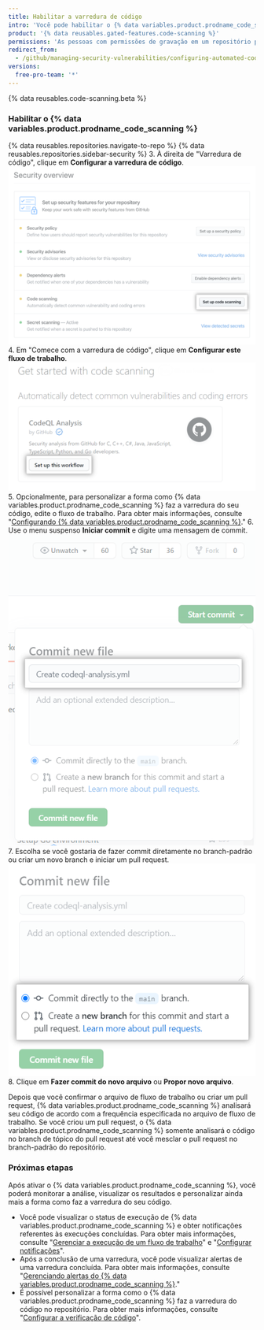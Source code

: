 ```yaml
---
title: Habilitar a varredura de código
intro: 'Você pode habilitar o {% data variables.product.prodname_code_scanning %} para o repositório do seu projeto.'
product: '{% data reusables.gated-features.code-scanning %}'
permissions: 'As pessoas com permissões de gravação em um repositório podem habilitar o {% data variables.product.prodname_code_scanning %} para o repositório.'
redirect_from:
  - /github/managing-security-vulnerabilities/configuring-automated-code-scanning
versions:
  free-pro-team: '*'
---
```


{% data reusables.code-scanning.beta %}

### Habilitar o {% data variables.product.prodname_code_scanning %}

{% data reusables.repositories.navigate-to-repo %}
{% data reusables.repositories.sidebar-security %}
3. À direita de "Varredura de código", clique em **Configurar a varredura de código**. ![Botão de "Configurar a varredura de código" à direita de "Varredura de código" na Visão Geral de Segurança](/assets/images/help/security/overview-set-up-code-scanning.png)
4. Em "Comece com a varredura de código", clique em **Configurar este fluxo de trabalho**. ![Botão "Configurar este fluxo de trabalho" no cabeçalho "Comece com a varredura do código" cabeçalho](/assets/images/help/repository/code-scanning-set-up-this-workflow.png)
5. Opcionalmente, para personalizar a forma como {% data variables.product.prodname_code_scanning %} faz a varredura do seu código, edite o fluxo de trabalho. Para obter mais informações, consulte "[Configurando {% data variables.product.prodname_code_scanning %}](/github/finding-security-vulnerabilities-and-errors-in-your-code/configuring-code-scanning)."
6. Use o menu suspenso **Iniciar commit** e digite uma mensagem de commit. ![Iniciar commit](/assets/images/help/repository/start-commit-commit-new-file.png)
7. Escolha se você gostaria de fazer commit diretamente no branch-padrão ou criar um novo branch e iniciar um pull request. ![Escolher onde fazer commit](/assets/images/help/repository/start-commit-choose-where-to-commit.png)
8. Clique em **Fazer commit do novo arquivo** ou **Propor novo arquivo**.

Depois que você confirmar o arquivo de fluxo de trabalho ou criar um pull request, {% data variables.product.prodname_code_scanning %} analisará seu código de acordo com a frequência especificada no arquivo de fluxo de trabalho. Se você criou um pull request, o {% data variables.product.prodname_code_scanning %} somente analisará o código no branch de tópico do pull request até você mesclar o pull request no branch-padrão do repositório.

### Próximas etapas

Após ativar o {% data variables.product.prodname_code_scanning %}, você poderá monitorar a análise, visualizar os resultados e personalizar ainda mais a forma como faz a varredura do seu código.

- Você pode visualizar o status de execução de {% data variables.product.prodname_code_scanning %} e obter notificações referentes às execuções concluídas. Para obter mais informações, consulte "[Gerenciar a execução de um fluxo de trabalho](/actions/configuring-and-managing-workflows/managing-a-workflow-run)" e "[Configurar notificações](/github/managing-subscriptions-and-notifications-on-github/configuring-notifications#github-actions-notification-options)".
- Após a conclusão de uma varredura, você pode visualizar alertas de uma varredura concluída. Para obter mais informações, consulte "[Gerenciando alertas do {% data variables.product.prodname_code_scanning %}](/github/finding-security-vulnerabilities-and-errors-in-your-code/managing-alerts-from-code-scanning)."
- É possível personalizar a forma como o {% data variables.product.prodname_code_scanning %} faz a varredura do código no repositório. Para obter mais informações, consulte "[Configurar a verificação de código](/github/finding-security-vulnerabilities-and-errors-in-your-code/configuring-code-scanning)".
